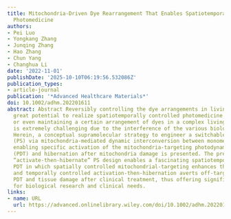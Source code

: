 ```yaml
---
title: Mitochondria‐Driven Dye Rearrangement That Enables Spatiotemporally Controlled
  Photomedicine
authors:
- Pei Luo
- Yongkang Zhang
- Junqing Zhang
- Hao Zhang
- Chun Yang
- Changhua Li
date: '2022-11-01'
publishDate: '2025-10-10T06:19:56.532086Z'
publication_types:
- article-journal
publication: '*Advanced Healthcare Materials*'
doi: 10.1002/adhm.202201611
abstract: Abstract Reversibly controlling the dye arrangements in living systems has
  great potential to realize spatiotemporally controlled photomedicine. However, tuning
  or even maintaining a certain arrangement of dyes in a complex living environments
  is extremely challenging due to the interference of the various biological species.
  Herein, a conceptual supramolecular strategy to engineer a switchable photosensitizer
  (PS) via mitochondria‐mediated dynamic interconversion between monomer and J‐aggregation,
  enabling specific activation of the mitochondria‐targeting photodynamic therapy
  (PDT) and hibernation after mitochondria damage is presented. The presented mitochondria‐mediated
  “activate‐then‐hibernate” PS design enables a fascinating spatiotemporally controlled
  PDT in which spatially controlled mitochondrial‐targeting enhances therapeutic efficacy
  and temporally controlled activation‐then‐hibernation averts off‐target damage during
  PDT and tissue damage after clinical treatment, thus offering significant potential
  for biological research and clinical needs.
links:
- name: URL
  url: https://advanced.onlinelibrary.wiley.com/doi/10.1002/adhm.202201611
---
```

